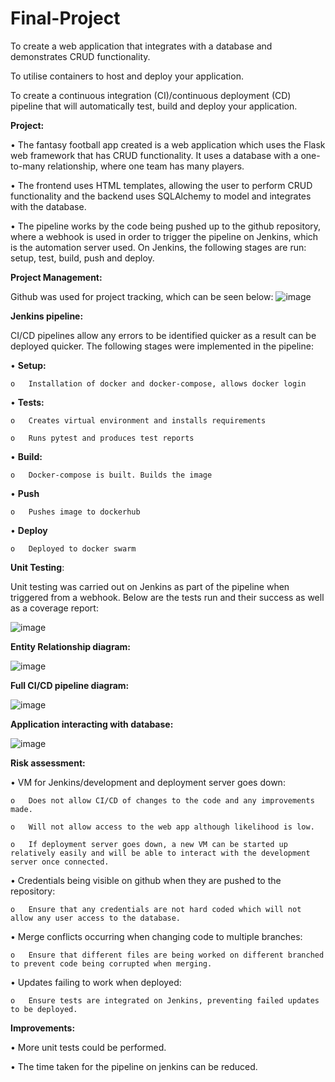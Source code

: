 # Final-Project
To create a web application that integrates with a database and demonstrates CRUD functionality.

To utilise containers to host and deploy your application.

To create a continuous integration (CI)/continuous deployment (CD) pipeline that will automatically test, build and deploy your application.

**Project:**

•	The fantasy football app created is a web application which uses the Flask web framework that has CRUD functionality. It uses a database with a one-to-many relationship, where one team has many players.

•	The frontend uses HTML templates, allowing the user to perform CRUD functionality and the backend uses SQLAlchemy to model and integrates with the database.

•	The pipeline works by the code being pushed up to the github repository, where a webhook is used in order to trigger the pipeline on Jenkins, which is the automation server used. On Jenkins, the following stages are run: setup, test, build, push and deploy. 

**Project Management:**

Github was used for project tracking, which can be seen below:
![image](https://user-images.githubusercontent.com/93129113/147976227-83969d37-bff4-47c4-9b7d-f3cb77ab058c.png)

**Jenkins pipeline:**

CI/CD pipelines allow any errors to be identified quicker as a result can be deployed quicker. The following stages were implemented in the pipeline:

•	**Setup:**

    o	Installation of docker and docker-compose, allows docker login
•	**Tests:**

    o	Creates virtual environment and installs requirements
    
    o	Runs pytest and produces test reports
    
•	**Build:**

    o	Docker-compose is built. Builds the image    
    
•	**Push**

    o	Pushes image to dockerhub	
    
•	**Deploy**

    o	Deployed to docker swarm
    
**Unit Testing**:

Unit testing was carried out on Jenkins as part of the pipeline when triggered from a webhook. Below are the tests run and their success as well as a coverage report:

![image](https://user-images.githubusercontent.com/93129113/147976002-704ceb07-a7a2-47ac-9f9d-8151957d8787.png)

**Entity Relationship diagram:**


![image](https://user-images.githubusercontent.com/93129113/147976108-9de7d4ba-1604-4181-b4d9-7737e0ed7dba.png)

**Full CI/CD pipeline diagram:**

![image](https://user-images.githubusercontent.com/93129113/147976137-89193786-086a-4350-86ac-579d0c5d863b.png)


**Application interacting with database:**

![image](https://user-images.githubusercontent.com/93129113/147976173-807518a7-0699-4ed2-bac5-f82ef3a0cb13.png)




**Risk assessment:**


•	VM for Jenkins/development and deployment server goes down:

    o	Does not allow CI/CD of changes to the code and any improvements made.
    
    o	Will not allow access to the web app although likelihood is low.
    
    o	If deployment server goes down, a new VM can be started up relatively easily and will be able to interact with the development server once connected.
    
•	Credentials being visible on github when they are pushed to the repository:

    o	Ensure that any credentials are not hard coded which will not allow any user access to the database.
    
•	Merge conflicts occurring when changing code to multiple branches:

    o	Ensure that different files are being worked on different branched to prevent code being corrupted when merging.
    
•	Updates failing to work when deployed:

    o	Ensure tests are integrated on Jenkins, preventing failed updates to be deployed.
    

**Improvements:**

•	More unit tests could be performed.

•	The time taken for the pipeline on jenkins can be reduced.
